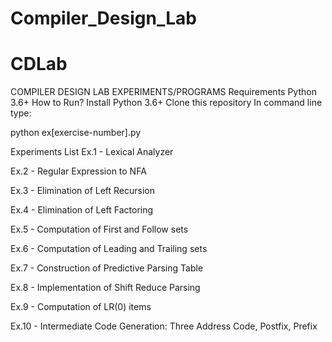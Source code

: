 # Compiler_Design_Lab

# CDLab

COMPILER DESIGN LAB EXPERIMENTS/PROGRAMS Requirements Python 3.6+ How to Run? Install Python 3.6+ Clone this repository In command line type:

python ex[exercise-number].py

Experiments List Ex.1 - Lexical Analyzer

Ex.2 - Regular Expression to NFA

Ex.3 - Elimination of Left Recursion

Ex.4 - Elimination of Left Factoring

Ex.5 - Computation of First and Follow sets

Ex.6 - Computation of Leading and Trailing sets

Ex.7 - Construction of Predictive Parsing Table

Ex.8 - Implementation of Shift Reduce Parsing

Ex.9 - Computation of LR(0) items

Ex.10 - Intermediate Code Generation: Three Address Code, Postfix, Prefix
